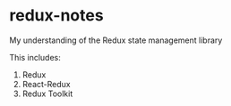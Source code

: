 # redux-notes
My understanding of the Redux state management library

This includes:
1. Redux
2. React-Redux
3. Redux Toolkit
